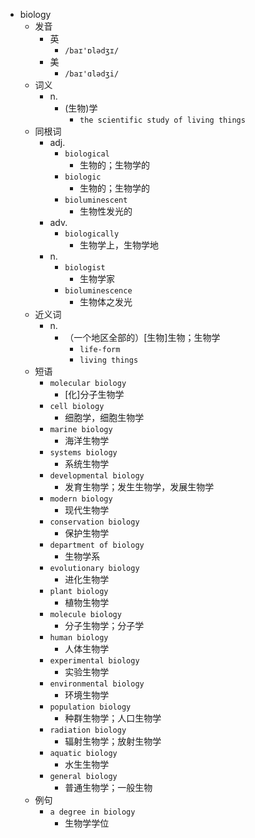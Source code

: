- biology
  - 发音
    - 英
      - `/baɪ'ɒlədʒɪ/`
    - 美
      - `/baɪ'ɑlədʒi/`
  - 词义
    - n.
      - (生物)学
        - `the scientific study of living things`
  - 同根词
    - adj.
      - `biological`
        - 生物的；生物学的
      - `biologic`
        - 生物的；生物学的
      - `bioluminescent`
        - 生物性发光的
    - adv.
      - `biologically`
        - 生物学上，生物学地
    - n.
      - `biologist`
        - 生物学家
      - `bioluminescence`
        - 生物体之发光
  - 近义词
    - n.
      - （一个地区全部的）[生物]生物；生物学
        - `life-form`
        - `living things`
  - 短语
    - `molecular biology`
      - [化]分子生物学 
    - `cell biology`
      - 细胞学，细胞生物学 
    - `marine biology`
      - 海洋生物学 
    - `systems biology`
      - 系统生物学 
    - `developmental biology`
      - 发育生物学；发生生物学，发展生物学 
    - `modern biology`
      - 现代生物学 
    - `conservation biology`
      - 保护生物学 
    - `department of biology`
      - 生物学系 
    - `evolutionary biology`
      - 进化生物学 
    - `plant biology`
      - 植物生物学 
    - `molecule biology`
      - 分子生物学；分子学 
    - `human biology`
      - 人体生物学 
    - `experimental biology`
      - 实验生物学 
    - `environmental biology`
      - 环境生物学 
    - `population biology`
      - 种群生物学；人口生物学 
    - `radiation biology`
      - 辐射生物学；放射生物学 
    - `aquatic biology`
      - 水生生物学 
    - `general biology`
      - 普通生物学；一般生物 
  - 例句
    - `a degree in biology`
      - 生物学学位

